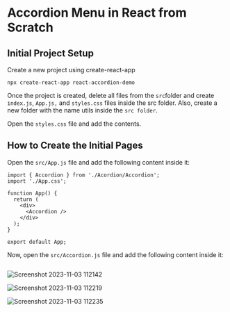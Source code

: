 # Accordion Menu in React from Scratch 
Initial Project Setup
---
Create a new project using create-react-app
```
npx create-react-app react-accordion-demo
```
Once the project is created, delete all files from the `src`folder and create `index.js`, `App.js,` and `styles.css` files inside the src folder. Also, create a new folder with the name utils inside the `src folder`.

Open the `styles.css` file and add the contents.

How to Create the Initial Pages
---
Open the `src/App.js` file and add the following content inside it:

```
import { Accordion } from './Acordion/Accordion';
import './App.css';

function App() {
  return (
    <div>
      <Accordion />
    </div>
  );
}

export default App;
```
Now, open the `src/Accordion.js` file and add the following content inside it:
```

```
![Screenshot 2023-11-03 112142](https://github.com/HannaFleming/Accordion/assets/124400864/638060cd-fd8f-4516-bdd7-cf63bcbd353e)

![Screenshot 2023-11-03 112219](https://github.com/HannaFleming/Accordion/assets/124400864/9d0155b7-3229-449d-a756-a5e3b4452699)

![Screenshot 2023-11-03 112235](https://github.com/HannaFleming/Accordion/assets/124400864/c867d445-ee6b-47a6-9f8f-0da6a6ab0ae4)
